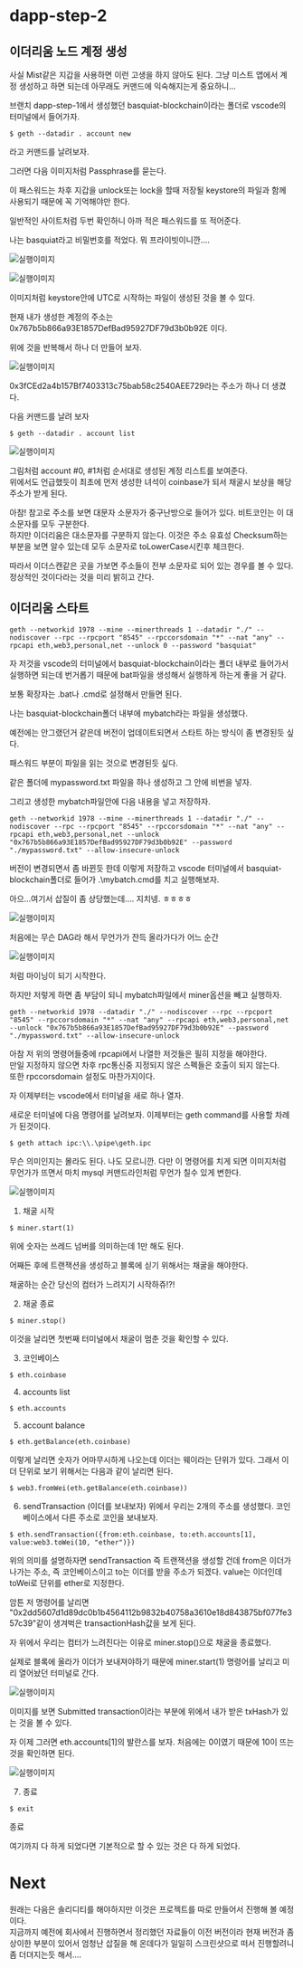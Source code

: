 # dapp-step-2

## 이더리움 노드 계정 생성    
사실 Mist같은 지갑을 사용하면 이런 고생을 하지 않아도 된다. 그냥 미스트 앱에서 계정 생성하고 하면 되는데 아무래도 커맨드에 익숙해지는게 중요하니...     

브랜치 dapp-step-1에서 생성했던 basquiat-blockchain이라는 폴더로 vscode의 터미널에서 들어가자.    

```
$ geth --datadir . account new
```

라고 커맨드를 날려보자.     

그러면 다음 이미지처럼 Passphrase를 묻는다.    

이 패스워드는 차후 지갑을 unlock또는 lock을 할때 저장될 keystore의 파일과 함께 사용되기 때문에 꼭 기억해야만 한다.

일반적인 사이트처럼 두번 확인하니 아까 적은 패스워드를 또 적어준다.

나는 basquiat라고 비밀번호를 적었다. 뭐 프라이빗이니깐....     

![실행이미지](https://github.com/basquiat78/eth-dapp-nodejs/blob/dapp-step-2/capture/shot1.PNG)   


![실행이미지](https://github.com/basquiat78/eth-dapp-nodejs/blob/dapp-step-2/capture/shot2.PNG)   

이미지처럼 keystore안에 UTC로 시작하는 파일이 생성된 것을 볼 수 있다.

현재 내가 생성한 계정의 주소는 0x767b5b866a93E1857DefBad95927DF79d3b0b92E 이다.    

위에 것을 반복해서 하나 더 만들어 보자.    


![실행이미지](https://github.com/basquiat78/eth-dapp-nodejs/blob/dapp-step-2/capture/shot3.PNG)   


0x3fCEd2a4b157Bf7403313c75bab58c2540AEE729라는 주소가 하나 더 생겼다.    

다음 커맨드를 날려 보자    
```
$ geth --datadir . account list
```

![실행이미지](https://github.com/basquiat78/eth-dapp-nodejs/blob/dapp-step-2/capture/shot4.PNG)    

그림처럼 account #0, #1처럼 순서대로 생성된 계정 리스트를 보여준다.    
위에서도 언급했듯이 최초에 먼저 생성한 녀석이 coinbase가 되서 채굴시 보상을 해당 주소가 받게 된다.    

아참! 참고로 주소를 보면 대문자 소문자가 중구난방으로 들어가 있다. 비트코인는 이 대소문자를 모두 구분한다.     
하지만 이더리움은 대소문자를 구분하지 않는다. 이것은 주소 유효성 Checksum하는 부분을 보면 알수 있는데 모두 소문자로 toLowerCase시킨후 체크한다.    

따라서 이더스캔같은 곳을 가보면 주소들이 전부 소문자로 되어 있는 경우를 볼 수 있다.    
정상적인 것이다라는 것을 미리 밝히고 간다.     

## 이더리움 스타트     

```
geth --networkid 1978 --mine --minerthreads 1 --datadir "./" --nodiscover --rpc --rpcport "8545" --rpccorsdomain "*" --nat "any" --rpcapi eth,web3,personal,net --unlock 0 --password "basquiat"
```

자 저것을 vscode의 터미널에서 basquiat-blockchain이라는 폴더 내부로 들어가서 실행하면 되는데 번거롭기 때문에 bat파일을 생성해서 실행하게 하는게 좋을 거 같다.    

보통 확장자는 .bat나 .cmd로 설정해서 만들면 된다.    

나는 basquiat-blockchain폴더 내부에 mybatch라는 파일을 생성했다.    

예전에는 안그랬던거 같은데 버전이 업데이트되면서 스타트 하는 방식이 좀 변경된듯 싶다.

패스워드 부분이 파일을 읽는 것으로 변경된듯 싶다.    

같은 폴더에 mypassword.txt 파일을 하나 생성하고 그 안에 비번을 넣자.     

그리고 생성한 mybatch파일안에 다음 내용을 넣고 저장하자.

```
geth --networkid 1978 --mine --minerthreads 1 --datadir "./" --nodiscover --rpc --rpcport "8545" --rpccorsdomain "*" --nat "any" --rpcapi eth,web3,personal,net --unlock "0x767b5b866a93E1857DefBad95927DF79d3b0b92E" --password "./mypassword.txt" --allow-insecure-unlock

```


버전이 변경되면서 좀 바뀐듯 한데 이렇게 저장하고 vscode 터미널에서 basquiat-blockchain폴더로 들어가 .\mybatch.cmd를 치고 실행해보자.    


아으...여기서 삽질이 좀 상당했는데....   지치넹. ㅎㅎㅎㅎ


![실행이미지](https://github.com/basquiat78/eth-dapp-nodejs/blob/dapp-step-2/capture/shot5.PNG)    

처음에는 무슨 DAG라 해서 무언가가 잔득 올라가다가 어느 순간

![실행이미지](https://github.com/basquiat78/eth-dapp-nodejs/blob/dapp-step-2/capture/shot6.PNG)    

처럼 마이닝이 되기 시작한다.

하지만 저렇게 하면 좀 부담이 되니 mybatch파일에서 miner옵션을 빼고 실행하자.    

```
geth --networkid 1978 --datadir "./" --nodiscover --rpc --rpcport "8545" --rpccorsdomain "*" --nat "any" --rpcapi eth,web3,personal,net --unlock "0x767b5b866a93E1857DefBad95927DF79d3b0b92E" --password "./mypassword.txt" --allow-insecure-unlock

```

아참 저 위의 명령어들중에 rpcapi에서 나열한 저것들은 필히 지정을 해야한다.    
만일 지정하지 않으면 차후 rpc통신중 지정되지 않은 스펙들은 호출이 되지 않는다.    
또한 rpccorsdomain 설정도 마찬가지이다.     


자 이제부터는 vscode에서 터미널을 새로 하나 열자. 

새로운 터미널에 다음 명령어를 날려보자. 이제부터는 geth command를 사용할 차례가 된것이다.    

```
$ geth attach ipc:\\.\pipe\geth.ipc
```

무슨 의미인지는 몰라도 된다. 나도 모르니깐. 다만 이 명령어를 치게 되면 이미지처럼 무언가가 뜨면서 마치 mysql 커맨드라인처럼 무언가 칠수 있게 변한다.    

![실행이미지](https://github.com/basquiat78/eth-dapp-nodejs/blob/dapp-step-2/capture/shot7.PNG)    

1. 채굴 시작
```
$ miner.start(1)
```
위에 숫자는 쓰레드 넘버를 의미하는데 1만 해도 된다.    

어째든 후에 트랜잭션을 생성하고 블록에 싣기 위해서는 채굴을 해야한다.     

채굴하는 순간 당신의 컴터가 느려지기 시작하쥬!?!


2. 채굴 종료
```
$ miner.stop()
```

이것을 날리면 첫번째 터미널에서 채굴이 멈춘 것을 확인할 수 있다.  

3. 코인베이스

```
$ eth.coinbase
```
4. accounts list
```
$ eth.accounts
```

5. account balance
```
$ eth.getBalance(eth.coinbase)
```
이렇게 날리면 숫자가 어마무시하게 나오는데 이더는 웨이라는 단위가 있다. 그래서 이더 단위로 보기 위해서는 다음과 같이 날리면 된다.    

```
$ web3.fromWei(eth.getBalance(eth.coinbase))
```

6. sendTransaction (이더를 보내보자)
위에서 우리는 2개의 주소를 생성했다. 코인베이스에서 다른 주소로 코인을 보내보자.

```
$ eth.sendTransaction({from:eth.coinbase, to:eth.accounts[1], value:web3.toWei(10, "ether")})
```
위의 의미를 설명하자면 sendTransaction 즉 트랜잭션을 생성할 건데 from은 이더가 나가는 주소, 즉 코인베이스이고 to는 이더를 받을 주소가 되겠다. value는 이더인데 toWei로 단위를 ether로 지정한다.    

암튼 저 명령어를 날리면 "0x2dd5607d1d89dc0b1b4564112b9832b40758a3610e18d843875bf077fe357c39"같이 생겨벅은 transactionHash값을 보게 된다.    


자 위에서 우리는 컴터가 느려진다는 이유로 miner.stop()으로 채굴을 종료했다.    

실제로 블록에 올라가 이더가 보내져야하기 때문에 miner.start(1) 명령어를 날리고 미리 열어놨던 터미널로 간다.    

![실행이미지](https://github.com/basquiat78/eth-dapp-nodejs/blob/dapp-step-2/capture/shot8.PNG)    

이미지를 보면 Submitted transaction이라는 부분에 위에서 내가 받은 txHash가 있는 것을 볼 수 있다.    

자 이제 그러면 eth.accounts[1]의 발란스를 보자. 처음에는 0이였기 때문에 10이 뜨는 것을 확인하면 된다.


![실행이미지](https://github.com/basquiat78/eth-dapp-nodejs/blob/dapp-step-2/capture/shot9.PNG)    
 
 7. 종료
 ```
$ exit
 ```
종료

여기까지 다 하게 되었다면 기본적으로 할 수 있는 것은 다 하게 되었다.     

# Next    

원래는 다음은 솔리디티를 해야하지만 이것은 프로젝트를 따로 만들어서 진행해 볼 예정이다.    
지금까지 예전에 회사에서 진행하면서 정리했던 자료들이 이전 버전이라 현재 버전과 좀 상이한 부분이 있어서 엄청난 삽질을 해 온데다가 일일히 스크린샷으로 떠서 진행할려니 좀 더뎌지는듯 해서....     
